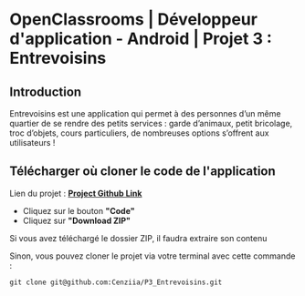 
# OpenClassrooms | Développeur d'application - Android | Projet 3 : Entrevoisins


## Introduction

Entrevoisins est une application qui permet à des personnes d’un même quartier de se rendre des petits services : garde d’animaux, petit bricolage, troc d’objets, cours particuliers, de nombreuses options s’offrent aux utilisateurs !


## Télécharger où cloner le code de l'application

Lien du projet : **[Project Github Link](https://github.com/Cenziia/P3_Entrevoisins)**

- Cliquez sur le bouton __**"Code"**__
- Cliquez sur **"Download ZIP"**

Si vous avez téléchargé le dossier ZIP, il faudra extraire son contenu

Sinon, vous pouvez cloner le projet via votre terminal avec cette commande :

```` git clone git@github.com:Cenziia/P3_Entrevoisins.git ````




